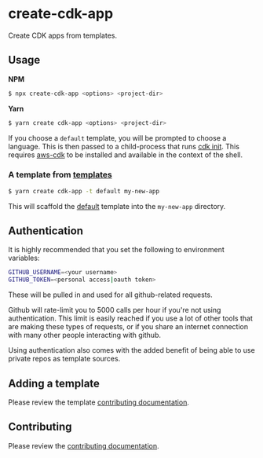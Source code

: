 # create-cdk-app

Create CDK apps from templates.

## Usage

**NPM**

```bash
$ npx create-cdk-app <options> <project-dir>
```

**Yarn**

```bash
$ yarn create cdk-app <options> <project-dir>
```

If you choose a `default` template, you will be prompted to choose a language. This is then passed to a child-process that runs [cdk init](https://docs.aws.amazon.com/cdk/latest/guide/tools.html#cli-init). This requires [aws-cdk](https://docs.aws.amazon.com/cdk/latest/guide/getting_started.html) to be installed and available in the context of the shell.

### A template from [templates](https://github.com/cdk-tools/templates)

```bash
$ yarn create cdk-app -t default my-new-app
```

This will scaffold the [default](https://github.com/cdk-tools/templates/tree/master/templates/default) template into the `my-new-app` directory.

## Authentication

It is highly recommended that you set the following to environment variables:

```bash
GITHUB_USERNAME=<your username>
GITHUB_TOKEN=<personal access|oauth token>
```

These will be pulled in and used for all github-related requests.

Github will rate-limit you to 5000 calls per hour if you're not using authentication. This limit is easily reached if you use a lot of other tools that are making these types of requests, or if you share an internet connection with many other people interacting with github.

Using authentication also comes with the added benefit of being able to use private repos as template sources.

## Adding a template

Please review the template [contributing documentation](https://github.com/cdk-tools/templates/blob/master/CONTRIBUTING.md).

## Contributing

Please review the [contributing documentation](https://github.com/cdk-tools/create-cdk-app/blob/master/CONTRIBUTING.md).
